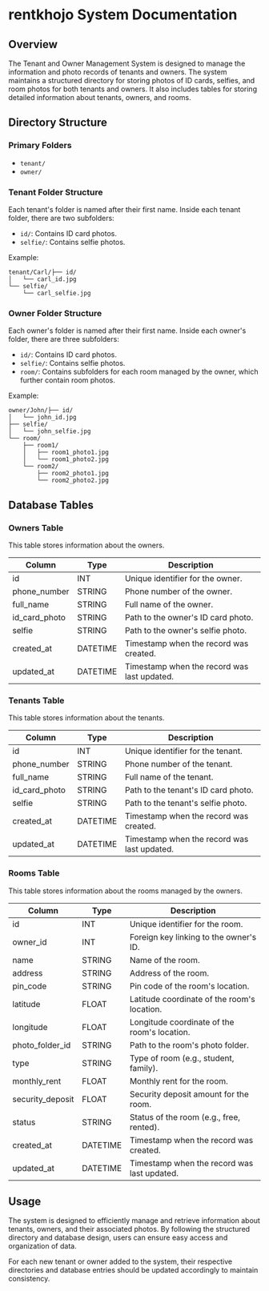 # rentkhojo System Documentation

## Overview

The Tenant and Owner Management System is designed to manage the information and photo records of tenants and owners. The system maintains a structured directory for storing photos of ID cards, selfies, and room photos for both tenants and owners. It also includes tables for storing detailed information about tenants, owners, and rooms.

## Directory Structure

### Primary Folders
- `tenant/`
- `owner/`

### Tenant Folder Structure
Each tenant's folder is named after their first name. Inside each tenant folder, there are two subfolders:
- `id/`: Contains ID card photos.
- `selfie/`: Contains selfie photos.

Example:
```
tenant/Carl/├── id/
│   └── carl_id.jpg
└── selfie/
    └── carl_selfie.jpg
```

### Owner Folder Structure
Each owner's folder is named after their first name. Inside each owner's folder, there are three subfolders:
- `id/`: Contains ID card photos.
- `selfie/`: Contains selfie photos.
- `room/`: Contains subfolders for each room managed by the owner, which further contain room photos.

Example:
```
owner/John/├── id/
│   └── john_id.jpg
├── selfie/
│   └── john_selfie.jpg
└── room/
    ├── room1/
    │   ├── room1_photo1.jpg
    │   └── room1_photo2.jpg
    └── room2/
        ├── room2_photo1.jpg
        └── room2_photo2.jpg
```

## Database Tables

### Owners Table
This table stores information about the owners.

| Column            | Type    | Description                                   |
|-------------------|---------|-----------------------------------------------|
| id                | INT     | Unique identifier for the owner.              |
| phone_number      | STRING  | Phone number of the owner.                    |
| full_name         | STRING  | Full name of the owner.                       |
| id_card_photo     | STRING  | Path to the owner's ID card photo.            |
| selfie            | STRING  | Path to the owner's selfie photo.             |
| created_at        | DATETIME| Timestamp when the record was created.        |
| updated_at        | DATETIME| Timestamp when the record was last updated.   |

### Tenants Table
This table stores information about the tenants.

| Column            | Type    | Description                                   |
|-------------------|---------|-----------------------------------------------|
| id                | INT     | Unique identifier for the tenant.             |
| phone_number      | STRING  | Phone number of the tenant.                   |
| full_name         | STRING  | Full name of the tenant.                      |
| id_card_photo     | STRING  | Path to the tenant's ID card photo.           |
| selfie            | STRING  | Path to the tenant's selfie photo.            |
| created_at        | DATETIME| Timestamp when the record was created.        |
| updated_at        | DATETIME| Timestamp when the record was last updated.   |

### Rooms Table
This table stores information about the rooms managed by the owners.

| Column            | Type    | Description                                   |
|-------------------|---------|-----------------------------------------------|
| id                | INT     | Unique identifier for the room.               |
| owner_id          | INT     | Foreign key linking to the owner's ID.        |
| name              | STRING  | Name of the room.                             |
| address           | STRING  | Address of the room.                          |
| pin_code          | STRING  | Pin code of the room's location.              |
| latitude          | FLOAT   | Latitude coordinate of the room's location.   |
| longitude         | FLOAT   | Longitude coordinate of the room's location.  |
| photo_folder_id   | STRING  | Path to the room's photo folder.              |
| type              | STRING  | Type of room (e.g., student, family).         |
| monthly_rent      | FLOAT   | Monthly rent for the room.                    |
| security_deposit  | FLOAT   | Security deposit amount for the room.         |
| status            | STRING  | Status of the room (e.g., free, rented).      |
| created_at        | DATETIME| Timestamp when the record was created.        |
| updated_at        | DATETIME| Timestamp when the record was last updated.   |

## Usage

The system is designed to efficiently manage and retrieve information about tenants, owners, and their associated photos. By following the structured directory and database design, users can ensure easy access and organization of data.

For each new tenant or owner added to the system, their respective directories and database entries should be updated accordingly to maintain consistency.

